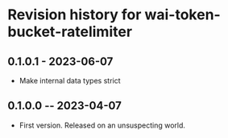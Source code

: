 # Revision history for wai-token-bucket-ratelimiter

## 0.1.0.1 - 2023-06-07

* Make internal data types strict

## 0.1.0.0 -- 2023-04-07

* First version. Released on an unsuspecting world.
